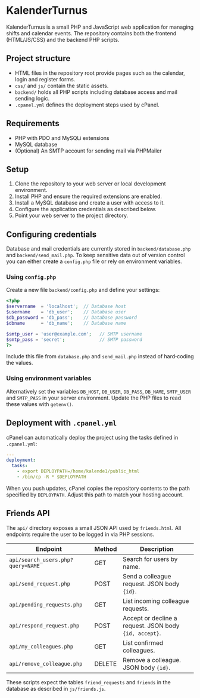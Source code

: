 # KalenderTurnus

KalenderTurnus is a small PHP and JavaScript web application for managing shifts and calendar events. The repository contains both the frontend (HTML/JS/CSS) and the backend PHP scripts.

## Project structure

- HTML files in the repository root provide pages such as the calendar, login and register forms.
- `css/` and `js/` contain the static assets.
- `backend/` holds all PHP scripts including database access and mail sending logic.
- `.cpanel.yml` defines the deployment steps used by cPanel.

## Requirements

- PHP with PDO and MySQLi extensions
- MySQL database
- (Optional) An SMTP account for sending mail via PHPMailer

## Setup

1. Clone the repository to your web server or local development environment.
2. Install PHP and ensure the required extensions are enabled.
3. Install a MySQL database and create a user with access to it.
4. Configure the application credentials as described below.
5. Point your web server to the project directory.

## Configuring credentials

Database and mail credentials are currently stored in `backend/database.php` and `backend/send_mail.php`. To keep sensitive data out of version control you can either create a `config.php` file or rely on environment variables.

### Using `config.php`

Create a new file `backend/config.php` and define your settings:

```php
<?php
$servername  = 'localhost';  // Database host
$username    = 'db_user';    // Database user
$db_password = 'db_pass';    // Database password
$dbname      = 'db_name';    // Database name

$smtp_user = 'user@example.com';   // SMTP username
$smtp_pass = 'secret';             // SMTP password
?>
```

Include this file from `database.php` and `send_mail.php` instead of hard‑coding the values.

### Using environment variables

Alternatively set the variables `DB_HOST`, `DB_USER`, `DB_PASS`, `DB_NAME`, `SMTP_USER` and `SMTP_PASS` in your server environment. Update the PHP files to read these values with `getenv()`.

## Deployment with `.cpanel.yml`

cPanel can automatically deploy the project using the tasks defined in `.cpanel.yml`:

```yaml
---
deployment:
  tasks:
    - export DEPLOYPATH=/home/kalende1/public_html
    - /bin/cp -R * $DEPLOYPATH
```

When you push updates, cPanel copies the repository contents to the path specified by `DEPLOYPATH`. Adjust this path to match your hosting account.


## Friends API

The `api/` directory exposes a small JSON API used by `friends.html`.
All endpoints require the user to be logged in via PHP sessions.

| Endpoint | Method | Description |
|----------|--------|-------------|
| `api/search_users.php?query=NAME` | GET | Search for users by name. |
| `api/send_request.php` | POST | Send a colleague request. JSON body `{id}`. |
| `api/pending_requests.php` | GET | List incoming colleague requests. |
| `api/respond_request.php` | POST | Accept or decline a request. JSON body `{id, accept}`. |
| `api/my_colleagues.php` | GET | List confirmed colleagues. |
| `api/remove_colleague.php` | DELETE | Remove a colleague. JSON body `{id}`. |

These scripts expect the tables `friend_requests` and `friends` in the database
as described in `js/friends.js`.
